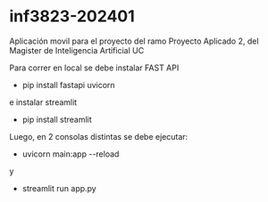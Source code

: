 # inf3823-202401
Aplicación movil para el proyecto del ramo Proyecto Aplicado 2, del Magister de Inteligencia Artificial UC

Para correr en local se debe instalar FAST API

+ pip install fastapi uvicorn

e instalar streamlit 

+ pip install streamlit

Luego, en 2 consolas distintas se debe ejecutar:

+ uvicorn main:app --reload

y

+ streamlit run app.py


